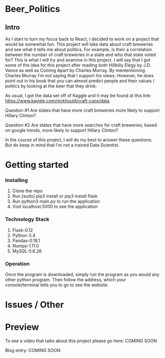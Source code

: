 # Beer_Politics
## Intro

As I start to turn my focus back to React, I decided to work on a project that would be somewhat fun. This project will take data about craft breweries and see what it tells me about politics. For example, is their a correlation between the number of craft breweries in a state and who that state voted for? This is what I will try and examine in this project. I will say that I got some of the idea for this project after reading both Hillbilly Elegy by J.D. Vance as well as Coming Apart by Charles Murray. By mententioning Charles Murray I'm not saying that I support his views. However, he does point out in his book that you can almost predict people and their values / politics by looking at the beer that they drink. 

As usual, I got the data set off of Kaggle and it may be found at this link: https://www.kaggle.com/nickhould/craft-cans/data

Question #1 
Are states that have more craft breweries more likely to support Hillary Clinton?

Question #2
Are states that have more searches for craft breweries, based on google trends, more 
likely to support Hillary Clinton? 

In the course of this project, I will do my best to answer these questions. But do keep in mind that I'm not a 
trained Data Scientist. 



# Getting started
### Installing

1. Clone the repo
2. Run [sudo] pip3 install or pip3 install flask
3. Run python3 main.py to run the application
6. Visit localhost:5000 to see the application

### Technology Stack

1. Flask-0.12
2. Python-3.4
3. Pandas-0.18.1
4. Numpy-1.11.0
5. MySQL-5.6.26

### Operation

Once the program is downloaded, simply run the program as you would any other python program.
Then follow the address, which your console/terminal tells you to go to see the
website.

# Issues / Other



# Preview

To see a video that talks about this project please go here: COMING SOON

Blog entry: COMING SOON
